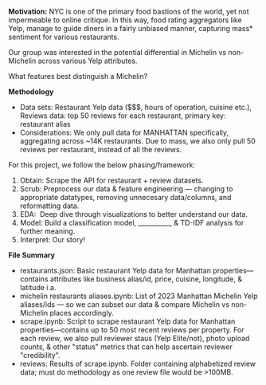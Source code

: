 **Motivation:**
NYC is one of the primary food bastions of the world, yet not impermeable to online critique. In this way, food rating aggregators like Yelp, manage to guide diners in a fairly unbiased manner, capturing mass* sentiment for various restaurants. 

Our group was interested in the potential differential in Michelin vs non-Michelin across various Yelp attributes. 

What features best distinguish a Michelin? 

**Methodology**

- Data sets: Restaurant Yelp data ($$$, hours of operation, cuisine etc.), Reviews data: top 50 reviews for each restaurant, primary key: restaurant alias 
- Considerations: We only pull data for MANHATTAN specifically,  aggregating across ~14K restaurants. Due to mass, we also only pull 50 reviews per restaurant, instead of all the reviews. 

For this project, we follow the below phasing/framework: 


1. Obtain: Scrape the API for restaurant + review datasets. 
2. Scrub: Preprocess our data & feature engineering — changing to appropriate datatypes, removing unnecesary data/columns, and reformatting data.
3. EDA:  Deep dive through visualizations to better understand our data. 
4. Model: Build a classification model, __________, & TD-IDF analysis for further meaning. 
5. Interpret: Our story! 


**File Summary**
- restaurants.json: Basic restaurant Yelp data for Manhattan properties—contains attributes like business alias/id, price, cuisine, longitude, & latitude i.a.
- michelin restaurants aliases.ipynb: List of 2023 Manhattan Michelin Yelp aliases/ids — so we can subset our data & compare Michelin vs non-Michelin places accordingly.
- scrape.ipynb: Script to scrape restaurant Yelp data for Manhattan properties—contains up to 50 most recent reviews per property. For each review, we also pull reviewer staus (Yelp Elite/not), photo upload counts, & other "status" metrics that can help ascertain reviewer "credibility".
- reviews: Results of scrape.ipynb. Folder containing alphabetized review data; must do methodology as one review file would be >100MB.

